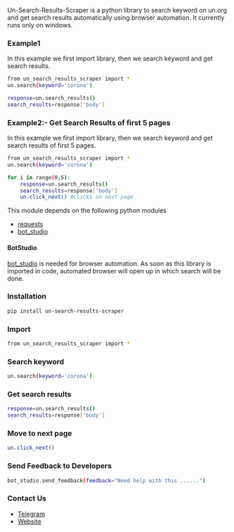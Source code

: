 Un-Search-Results-Scraper is a python library to search keyword on un.org and get search results automatically using browser automation. 
It currently runs only on windows.

### Example1
In this example we first import library, then we search keyword and get search results.
```sh
from un_search_results_scraper import *
un.search(keyword='corona')

response=un.search_results()
search_results=response['body']

```

### Example2:- Get Search Results of first 5 pages
In this example we first import library, then we search keyword and get search results of first 5 pages.
```sh
from un_search_results_scraper import *
un.search(keyword='corona')

for i in range(0,5):
	response=un.search_results()
	search_results=response['body']
	un.click_next() #clicks on next page
```

This module depends on the following python modules
* [requests](https://pypi.org/project/requests/)
* [bot_studio](https://pypi.org/project/bot_studio/)

#### BotStudio
[bot_studio](https://pypi.org/project/bot_studio/) is needed for browser automation. As soon as this library is imported in code, automated browser will open up in which search will be done.


### Installation

```sh
pip install un-search-results-scraper
```

### Import
```sh
from un_search_results_scraper import *
```

### Search keyword
```sh
un.search(keyword='corona')
```

### Get search results
```sh
response=un.search_results()
search_results=response['body']
```

### Move to next page
```sh
un.click_next()
```

### Send Feedback to Developers
```sh
bot_studio.send_feedback(feedback="Need help with this ......")
```

### Contact Us
* [Telegram](https://t.me/datakund)
* [Website](https://datakund.com)

